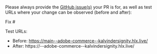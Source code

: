 Please always provide the [GitHub issue(s)](../issues) your PR is for, as well as test URLs where your change can be observed (before and after):

Fix #<gh-issue-id>

Test URLs:
- Before: https://main--adobe-commerce--kalvindersignity.hlx.live/
- After: https://<branch>--adobe-commerce--kalvindersignity.hlx.live/
